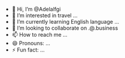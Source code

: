 - 👋 Hi, I’m @Adelalfgi
- 👀 I’m interested in travel ...
- 🌱 I’m currently learning English language ...
- 💞️ I’m looking to collaborate on .@.business
- 📫 How to reach me ...
- 😄 Pronouns: ...
- ⚡ Fun fact: ...

<!---
Adelalfgi/Adelalfgi is a ✨ special ✨ repository because its `README.md` (this file) appears on your GitHub profile.
You can click the Preview link to take a look at your changes.
--->
